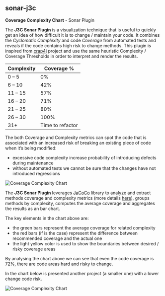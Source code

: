 ## sonar-j3c ##

**Coverage Complexity Chart** - Sonar Plugin

The **J3C Sonar Plugin** is a visualization technique that is useful to quickly get an idea of how difficult it is to change / maintain your code. It combines the *Cyclomatic Complexity* and code *Coverage* from automated tests and reveals if the code contains high risk to change methods. This plugin is inspired from [crap4j](http://www.crap4j.org/faq.html "crap4j") project and use the same heuristic Complexity / Coverage Thresholds in order to interpret and render the results.

| Complexity    | Coverage %  |
| ------------- |-------------|
| 0 – 5         | 0%          |
| 6 – 10        | 42%         |
| 11 – 15       | 57%         |
| 16 – 20       | 71%         |
| 21 – 25       | 80%         |
| 26 – 30       | 100%        |
| 31+           | Time to refactor |

The both Coverage and Complexity metrics can spot the code that is associated with an increased risk of breaking an existing piece of code when it’s being modified:

- excessive code complexity increase probability of introducing defects during maintenance
- without automated tests we cannot be sure that the changes have not introduced regressions


![Coverage Complexity Chart](https://drive.google.com/uc?id=0B9tMA3RbZ5P_TXZaRTNUOFNybGM)

The **J3C Sonar Plugin** leverages [JaCoCo](http://www.eclemma.org/jacoco/trunk/index.html) library to analyze and extract methods coverage and complexity metrics (more details [here](http://www.eclemma.org/jacoco/trunk/doc/counters.html)), groups methods by complexity, computes the average coverage and aggregates the results as an bar chart.

The key elements in the chart above are:

- the green bars represent the average coverage for related complexity
- the red bars (if is the case) represent the difference between recommended coverage and the actual one
- the light yellow color is used to show the boundaries between desired / risky coverage areas

By analysing the chart above we can see that even the code coverage is 72%, there are code areas hard and risky to change.

In the chart below is presented another project (a smaller one) with a lower change code risk.

![Coverage Complexity Chart](https://drive.google.com/uc?id=0B9tMA3RbZ5P_cG9jM0hJLUhmcmM)







